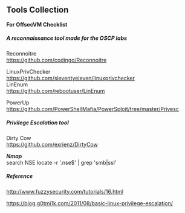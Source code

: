 ## Tools Collection     

**For OffsecVM Checklist** 

##### A reconnaissance tool made for the OSCP labs
Reconnoitre  
https://github.com/codingo/Reconnoitre  

LinuxPrivChecker  
https://github.com/sleventyeleven/linuxprivchecker  
LinEnum  
https://github.com/rebootuser/LinEnum  

PowerUp  
https://github.com/PowerShellMafia/PowerSploit/tree/master/Privesc  





##### Privilege Escalation tool  
Dirty Cow   
https://github.com/exrienz/DirtyCow






***Nmap***      
search NSE
locate -r '\.nse$' | grep 'smb\|ssl'  

##### Reference

http://www.fuzzysecurity.com/tutorials/16.html  

https://blog.g0tmi1k.com/2011/08/basic-linux-privilege-escalation/
